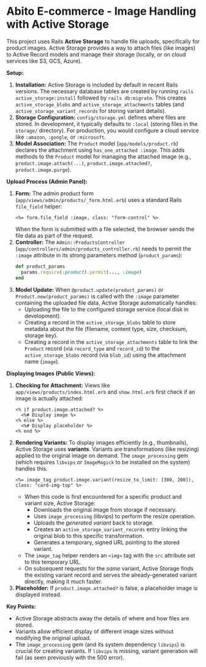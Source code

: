# Abito E-commerce - Image Handling with Active Storage

This project uses Rails **Active Storage** to handle file uploads, specifically for product images. Active Storage provides a way to attach files (like images) to Active Record models and manage their storage (locally, or on cloud services like S3, GCS, Azure).

**Setup:**

1.  **Installation:** Active Storage is included by default in recent Rails versions. The necessary database tables are created by running `rails active_storage:install` followed by `rails db:migrate`. This creates `active_storage_blobs` and `active_storage_attachments` tables (and `active_storage_variant_records` for storing variant details).
2.  **Storage Configuration:** `config/storage.yml` defines where files are stored. In development, it typically defaults to `:local` (storing files in the `storage/` directory). For production, you would configure a cloud service like `:amazon`, `:google`, or `:microsoft`.
3.  **Model Association:** The `Product` model (`app/models/product.rb`) declares the attachment using `has_one_attached :image`. This adds methods to the `Product` model for managing the attached image (e.g., `product.image.attach(...)`, `product.image.attached?`, `product.image.purge`).

**Upload Process (Admin Panel):**

1.  **Form:** The admin product form (`app/views/admin/products/_form.html.erb`) uses a standard Rails `file_field` helper:
    ```erb
    <%= form.file_field :image, class: "form-control" %>
    ```
    When the form is submitted with a file selected, the browser sends the file data as part of the request.
2.  **Controller:** The `Admin::ProductsController` (`app/controllers/admin/products_controller.rb`) needs to permit the `:image` attribute in its strong parameters method (`product_params`):
    ```ruby
    def product_params
      params.require(:product).permit(..., :image)
    end
    ```
3.  **Model Update:** When `@product.update(product_params)` or `Product.new(product_params)` is called with the `:image` parameter containing the uploaded file data, Active Storage automatically handles:
    *   Uploading the file to the configured storage service (local disk in development).
    *   Creating a record in the `active_storage_blobs` table to store metadata about the file (filename, content type, size, checksum, storage key).
    *   Creating a record in the `active_storage_attachments` table to link the `Product` record (via `record_type` and `record_id`) to the `active_storage_blobs` record (via `blob_id`) using the attachment name (`image`).

**Displaying Images (Public Views):**

1.  **Checking for Attachment:** Views like `app/views/products/index.html.erb` and `show.html.erb` first check if an image is actually attached:
    ```erb
    <% if product.image.attached? %>
      <%# Display image %>
    <% else %>
      <%# Display placeholder %>
    <% end %>
    ```
2.  **Rendering Variants:** To display images efficiently (e.g., thumbnails), Active Storage uses **variants**. Variants are transformations (like resizing) applied to the original image on demand. The `image_processing` gem (which requires `libvips` or `ImageMagick` to be installed on the system) handles this.
    ```erb
    <%= image_tag product.image.variant(resize_to_limit: [300, 200]), class: "card-img-top" %>
    ```
    *   When this code is first encountered for a specific product and variant size, Active Storage:
        *   Downloads the original image from storage if necessary.
        *   Uses `image_processing` (libvips) to perform the resize operation.
        *   Uploads the *generated variant* back to storage.
        *   Creates an `active_storage_variant_records` entry linking the original blob to this specific transformation.
        *   Generates a temporary, signed URL pointing to the stored variant.
    *   The `image_tag` helper renders an `<img>` tag with the `src` attribute set to this temporary URL.
    *   On subsequent requests for the *same* variant, Active Storage finds the existing variant record and serves the already-generated variant directly, making it much faster.
3.  **Placeholder:** If `product.image.attached?` is false, a placeholder image is displayed instead.

**Key Points:**

*   Active Storage abstracts away the details of where and how files are stored.
*   Variants allow efficient display of different image sizes without modifying the original upload.
*   The `image_processing` gem (and its system dependency `libvips`) is crucial for creating variants. If `libvips` is missing, variant generation will fail (as seen previously with the 500 error).
